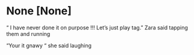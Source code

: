 # None [None]
“ I have never done it on purpose !!! Let’s just play tag.” Zara said tapping them and running 

“Your it gnawy  “ she said laughing
